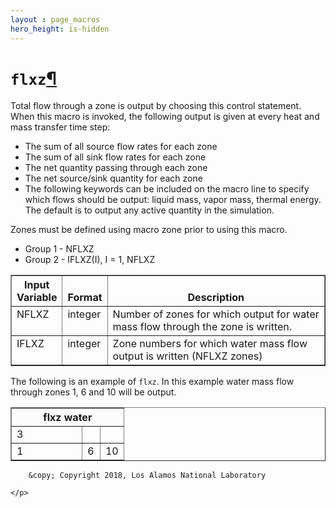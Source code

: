 ```yaml
---
layout : page_macros
hero_height: is-hidden
---
```


<h1><code class="docutils literal notranslate"><span class="pre">flxz</span></code><a class="headerlink" href="#flxz" title="Permalink to this headline">¶</a></h1>
<p>Total flow through a zone is output by choosing this control statement. When this macro is invoked, the following output is given at every heat and mass transfer time step:</p>
<ul class="simple">
<li>The sum of all source flow rates for each zone</li>
<li>The sum of all sink flow rates for each zone</li>
<li>The net quantity passing through each zone</li>
<li>The net source/sink quantity for each zone</li>
<li>The following keywords can be included on the macro line to specify which flows should be output: liquid mass, vapor mass, thermal energy. The default is to output any active quantity in the simulation.</li>
</ul>
<p>Zones must be defined using macro zone prior to using this macro.</p>
<ul class="simple">
<li>Group 1 -     NFLXZ</li>
<li>Group 2 -     IFLXZ(I), I = 1, NFLXZ</li>
</ul>
<table border="1" class="docutils">
<colgroup>
<col width="15%" />
<col width="8%" />
<col width="77%" />
</colgroup>
<thead valign="bottom">
<tr class="row-odd"><th class="head">Input Variable</th>
<th class="head">Format</th>
<th class="head">Description</th>
</tr>
</thead>
<tbody valign="top">
<tr class="row-even"><td>NFLXZ</td>
<td>integer</td>
<td>Number of zones for which output for water mass flow through the zone is written.</td>
</tr>
<tr class="row-odd"><td>IFLXZ</td>
<td>integer</td>
<td>Zone numbers for which water mass flow output is written (NFLXZ zones)</td>
</tr>
</tbody>
</table>
<p>The following is an example of <code class="docutils literal notranslate"><span class="pre">flxz</span></code>. In this example water mass flow through zones 1, 6 and 10 will be output.</p>
<table border="1" class="docutils">
<colgroup>
<col width="63%" />
<col width="16%" />
<col width="21%" />
</colgroup>
<thead valign="bottom">
<tr class="row-odd"><th class="head" colspan="3">flxz water</th>
</tr>
</thead>
<tbody valign="top">
<tr class="row-even"><td>3</td>
<td>&#160;</td>
<td>&#160;</td>
</tr>
<tr class="row-odd"><td>1</td>
<td>6</td>
<td>10</td>
</tr>
</tbody>
</table>
  <div role="contentinfo">
    <p>
        
        &copy; Copyright 2018, Los Alamos National Laboratory

    </p>
  </div>